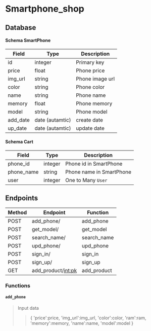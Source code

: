 # Smartphone_shop


## Database

#### Schema SmartPhone

| Field | Type | Description |
|-------|------|-------------|
| id | integer | Primary key |
| price | float | Phone price |
| img_url | string | Phone image url |
| color | string | Phone color |
| name | string | Phone name |
| memory | float | Phone memory |
| model | string | Phone model |
| add_date | date (autamtic) | create date |
| up_date | date (autamtic) | update date |


#### Schema Cart

| Field | Type | Description |
| ------|------|-------------|
| phone_id | integer | Phone id in SmartPhone |
| phone_name | string | Phone name in SmartPhone |
| user | integer | One to Many `User` |




## Endpoints

| Method | Endpoint | Function |
|--------|----------|----------|
| POST | add_phone/ | add_phone |
| POST | get_model/ | get_model |
| POST | search_name/ | search_name |
| POST | upd_phone/ | upd_phone |
| POST | sign_in/ | sign_in |
| POST | sign_up/ | sign_up |
| GET | add_product/<int:pk> | add_product |

### Functions

#### `add_phone`
> Input data
>> {
        'price':price,
        'img_url':img_url,
        'color':color,
        'ram':ram,
        'memory':memory,
        'name':name,
       'model':model
        }



